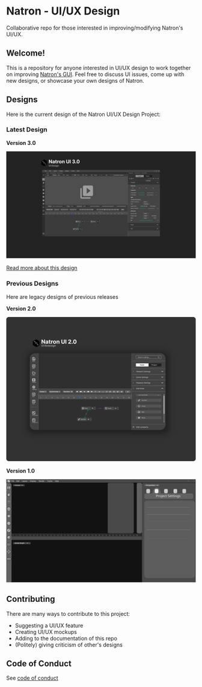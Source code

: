 
# Natron - UI/UX Design
 Collaborative repo for those interested in improving/modifying Natron's UI/UX. 

## Welcome!
This is a repository for anyone interested in UI/UX design to work together on improving [Natron's GUI](https://github.com/NatronGitHub/Natron). Feel free to discuss UI issues, come up with new designs, or showcase your own designs of Natron.

## Designs

Here is the current design of the Natron UI/UX Design Project:

### Latest Design 

**Version 3.0**

<img src="concept 3.0/Final Design.png" width="960">

[Read more about this design](https://github.com/Songtech-0912/natron-ui-ux-design/concept%203.0/README.md)

### Previous Designs

Here are legacy designs of previous releases

**Version 2.0**

<img src="concept 2.0/PNG/Final Design.png" width="960">

**Version 1.0**

<img src="concept 1.0/Mockup.svg" width="960">



## Contributing
There are many ways to contribute to this project:
- Suggesting a UI/UX feature
- Creating UI/UX mockups
- Adding to the documentation of this repo
- (Politely) giving criticism of other's designs

## Code of Conduct
See [code of conduct]

 [code of conduct]: https://github.com/Songtech-0912/natron-ui-ux-design/docs/code-of-conduct.md
 
